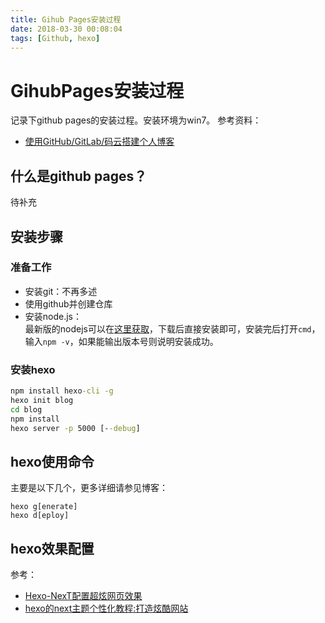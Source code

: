 ```yaml
---
title: Gihub Pages安装过程
date: 2018-03-30 00:08:04
tags: [Github, hexo]
---
```

# GihubPages安装过程
记录下github pages的安装过程。安装环境为win7。
参考资料：
- [使用GitHub/GitLab/码云搭建个人博客](http://www.sunhome.org.cn/2017/11/15/hexonext/)

## 什么是github pages？
待补充

## 安装步骤

### 准备工作
- 安装git：不再多述
- 使用github并创建仓库
- 安装node.js：  
最新版的nodejs可以在[这里获取](https://nodejs.org/en/)，下载后直接安装即可，安装完后打开`cmd`，输入`npm -v`，如果能输出版本号则说明安装成功。

### 安装hexo
```cmd
npm install hexo-cli -g
hexo init blog
cd blog
npm install
hexo server -p 5000 [--debug]
```

## hexo使用命令
主要是以下几个，更多详细请参见博客：
```
hexo g[enerate]
hexo d[eploy]
```

## hexo效果配置
参考：
- [Hexo-NexT配置超炫网页效果](https://www.jianshu.com/p/9f0e90cc32c2)
- [hexo的next主题个性化教程:打造炫酷网站](http://shenzekun.cn/hexo%E7%9A%84next%E4%B8%BB%E9%A2%98%E4%B8%AA%E6%80%A7%E5%8C%96%E9%85%8D%E7%BD%AE%E6%95%99%E7%A8%8B.html)